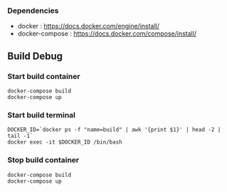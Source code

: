 ### Dependencies

* docker : https://docs.docker.com/engine/install/
* docker-compose : https://docs.docker.com/compose/install/

## Build Debug

### Start build container

```
docker-compose build
docker-compose up
```

### Start build terminal
```
DOCKER_ID=`docker ps -f "name=build" | awk '{print $1}' | head -2 | tail -1`
docker exec -it $DOCKER_ID /bin/bash
```

### Stop build container

```
docker-compose build
docker-compose up
```